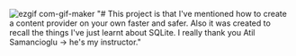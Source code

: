 ![ezgif com-gif-maker](https://user-images.githubusercontent.com/81476500/127623504-791dd62f-d412-481c-8c4d-43eb3bb2c906.gif)
"# This project is that I've mentioned how to create a content provider on your own faster and safer. Also it was created to recall the things I've just learnt about SQLite. I really thank you Atil Samancioglu -> he's my instructor." 
